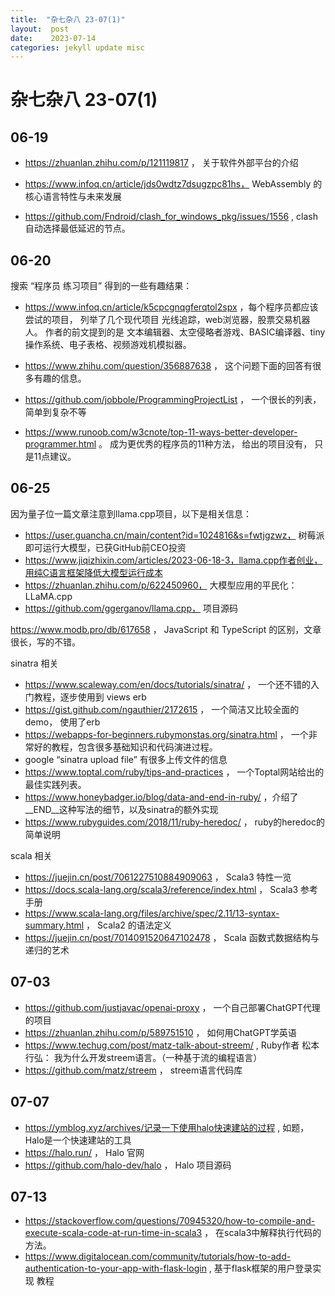 ```yaml
---
title:  "杂七杂八 23-07(1)"
layout:  post
date:    2023-07-14
categories: jekyll update misc
---
```


# 杂七杂八 23-07(1)

## 06-19

- https://zhuanlan.zhihu.com/p/121119817 ， 关于软件外部平台的介绍
- https://www.infoq.cn/article/jds0wdtz7dsugzpc81hs， WebAssembly 的核心语言特性与未来发展

- https://github.com/Fndroid/clash_for_windows_pkg/issues/1556 , clash自动选择最低延迟的节点。


## 06-20

搜索 “程序员 练习项目” 得到的一些有趣结果：
 - https://www.infoq.cn/article/k5cpcgnqgferqtol2spx ，每个程序员都应该尝试的项目， 列举了几个现代项目 光线追踪，web浏览器，股票交易机器人。 作者的前文提到的是 文本编辑器、太空侵略者游戏、BASIC编译器、tiny操作系统、电子表格、视频游戏机模拟器。

 - https://www.zhihu.com/question/356887638 ， 这个问题下面的回答有很多有趣的信息。
 - https://github.com/jobbole/ProgrammingProjectList ， 一个很长的列表，简单到复杂不等
 - https://www.runoob.com/w3cnote/top-11-ways-better-developer-programmer.html 。 成为更优秀的程序员的11种方法， 给出的项目没有， 只是11点建议。


## 06-25

因为量子位一篇文章注意到llama.cpp项目，以下是相关信息：
 - https://user.guancha.cn/main/content?id=1024816&s=fwtjgzwz， 树莓派即可运行大模型，已获GitHub前CEO投资
 - https://www.jiqizhixin.com/articles/2023-06-18-3，llama.cpp作者创业，用纯C语言框架降低大模型运行成本
 - https://zhuanlan.zhihu.com/p/622450960， 大模型应用的平民化：LLaMA.cpp
 - https://github.com/ggerganov/llama.cpp， 项目源码

https://www.modb.pro/db/617658 ， JavaScript 和 TypeScript 的区别，文章很长，写的不错。

sinatra 相关
 - https://www.scaleway.com/en/docs/tutorials/sinatra/ ， 一个还不错的入门教程，逐步使用到 views erb
 - https://gist.github.com/ngauthier/2172615 ， 一个简洁又比较全面的demo， 使用了erb
 - https://webapps-for-beginners.rubymonstas.org/sinatra.html ， 一个非常好的教程，包含很多基础知识和代码演进过程。
 - google “sinatra upload file” 有很多上传文件的信息
 - https://www.toptal.com/ruby/tips-and-practices ， 一个Toptal网站给出的最佳实践列表。
 - https://www.honeybadger.io/blog/data-and-end-in-ruby/ ，介绍了__END__这种写法的细节，以及sinatra的额外实现
 - https://www.rubyguides.com/2018/11/ruby-heredoc/ ， ruby的heredoc的简单说明

scala 相关
 - https://juejin.cn/post/7061227510884909063 ， Scala3 特性一览
 - https://docs.scala-lang.org/scala3/reference/index.html ， Scala3 参考手册
 - https://www.scala-lang.org/files/archive/spec/2.11/13-syntax-summary.html ， Scala2 的语法定义
 - https://juejin.cn/post/7014091520647102478 ， Scala 函数式数据结构与递归的艺术

## 07-03
 - https://github.com/justjavac/openai-proxy ， 一个自己部署ChatGPT代理的项目
 - https://zhuanlan.zhihu.com/p/589751510 ， 如何用ChatGPT学英语
 - https://www.techug.com/post/matz-talk-about-streem/ , Ruby作者 松本行弘： 我为什么开发streem语言。（一种基于流的编程语言）
 - https://github.com/matz/streem ， streem语言代码库

## 07-07
 - https://ymblog.xyz/archives/记录一下使用halo快速建站的过程 ,  如题， Halo是一个快速建站的工具
 - https://halo.run/ ， Halo 官网
 - https://github.com/halo-dev/halo ， Halo 项目源码

## 07-13
 - https://stackoverflow.com/questions/70945320/how-to-compile-and-execute-scala-code-at-run-time-in-scala3 ， 在scala3中解释执行代码的方法。
 - https://www.digitalocean.com/community/tutorials/how-to-add-authentication-to-your-app-with-flask-login , 基于flask框架的用户登录实现 教程

